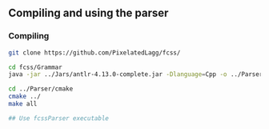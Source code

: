 ## Compiling and using the parser

### Compiling
```sh
git clone https://github.com/PixelatedLagg/fcss/

cd fcss/Grammar
java -jar ../Jars/antlr-4.13.0-complete.jar -Dlanguage=Cpp -o ../Parser/libs -visitor fcssLexer.g4 fcssParser.g4

cd ../Parser/cmake
cmake ../
make all

## Use fcssParser executable
```
